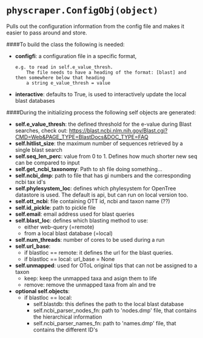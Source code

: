 `physcraper.ConfigObj(object)`
=====================================================
Pulls out the configuration information from
    the config file and makes it easier to pass
    around and store.

####To build the class the following is needed:
  * **configfi**: a configuration file in a specific format,
   
        e.g. to read in self.e_value_thresh.
            The file needs to have a heading of the format: [blast] and then somewhere below that heading
            a string e_value_thresh = value

  * **interactive**: defaults to True, is used to interactively update the local blast databases

####During the initializing process the following self objects are generated:
  * **self.e_value_thresh**: the defined threshold for the e-value during Blast searches, check out:
                            https://blast.ncbi.nlm.nih.gov/Blast.cgi?CMD=Web&PAGE_TYPE=BlastDocs&DOC_TYPE=FAQ
  * **self.hitlist_size**: the maximum number of sequences retrieved by a single blast search
  * **self.seq_len_perc**: value from 0 to 1. Defines how much shorter new seq can be compared to input
  * **self.get_ncbi_taxonomy**: Path to sh file doing something...
  * **self.ncbi_dmp**: path to file that has gi numbers and the corresponding ncbi tax id's
  * **self.phylesystem_loc**: defines which phylesystem for OpenTree datastore is used. 
      The default is api, but can run on local version too. 
  * **self.ott_ncbi**: file containing OTT id, ncbi and taxon name (??)
  * **self.id_pickle**: path to pickle file
  * **self.email**: email address used for blast queries
  * **self.blast_loc**: defines which blasting method to use:
      * either web-query (=remote)
      * from a local blast database (=local)
  * **self.num_threads**: number of cores to be used during a run
  * **self.url_base**: 
      * if blastloc == remote: it defines the url for the blast queries.
      * if blastloc == local: url_base = None
  * **self.unmapped**: used for OToL original tips that can not be assigned to a taxon
      * keep: keep the unmapped taxa and asign them to life
      * remove: remove the unmapped taxa from aln and tre
  * **optional self.objects**:
      * if blastloc == local:
          * self.blastdb: this defines the path to the local blast database
          * self.ncbi_parser_nodes_fn: path to 'nodes.dmp' file, that contains the hierarchical information
          * self.ncbi_parser_names_fn: path to 'names.dmp' file, that contains the different ID's
     